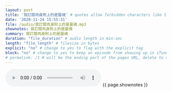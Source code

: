 ```yaml
---
layout: post
title: '我訂閱肉身附上的是靈魂' # quotes allow forbidden characters like the colon
date: '2020-11-24 15:55:31'
file: /audio/我訂閱肉身附上的是靈魂.mp3
shownotes: 我訂閱肉身附上的是靈魂
summary: 我訂閱肉身附上的是靈魂
duration: "file_duration" # audio length in min:sec
length: "file_length" # filesize in bytes
explicit: "no" # change to yes to flag with the explicit tag
block: "no" # change to yes to keep an episode from showing up in iTunes
# permalink: /1 # will be the ending part of the pages URL, delete to default to the title
---
```


<audio controls>
<source src="{{site.url}}{{site.baseurl}}{{ page.file }}" type="audio/x-mp3">
Your browser does not support the audio element.
</audio>
{{ page.shownotes }}
